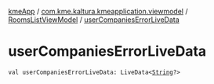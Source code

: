 [kmeApp](../../index.md) / [com.kme.kaltura.kmeapplication.viewmodel](../index.md) / [RoomsListViewModel](index.md) / [userCompaniesErrorLiveData](./user-companies-error-live-data.md)

# userCompaniesErrorLiveData

`val userCompaniesErrorLiveData: LiveData<`[`String`](https://kotlinlang.org/api/latest/jvm/stdlib/kotlin/-string/index.html)`?>`